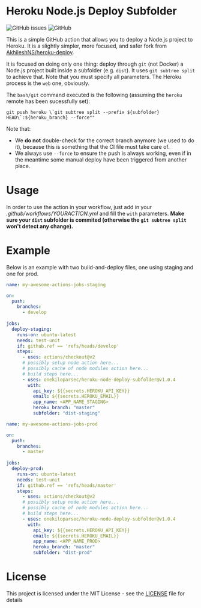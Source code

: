 # Heroku Node.js Deploy Subfolder

![GitHub issues](https://img.shields.io/github/issues/onekiloparsec/heroku-node-deploy-subfolder.svg)
![GitHub](https://img.shields.io/github/license/onekiloparsec/heroku-node-deploy-subfolder.svg)

This is a simple GitHub action that allows you to deploy a Node.js project to Heroku. It is a slightly simpler, more focused, and safer fork from [AkhileshNS/heroku-deploy](https://github.com/AkhileshNS/heroku-deploy).

It is focused on doing only one thing: deploy through `git` (not Docker) a Node.js project built inside a subfolder (e.g. `dist`). It uses `git subtree split` to achieve that. Note that you must specify all parameters. The Heroku process is the `web` one, obviously.

The  `bash/git` command executed is the following (assuming the `heroku` remote has been sucessfully set):

```
git push heroku \`git subtree split --prefix ${subfolder} HEAD\`:${heroku_branch} --force""
```

Note that:
* We **do not** double-check for the correct branch anymore (we used to do it), because this is something that the CI file must take care of.
* We always use `--force` to ensure the push is always working, even if in the meantime some manual deploy have been triggered from another place.

# Usage

In order to use the action in your workflow, just add in your _.github/workflows/YOURACTION.yml_ and fill the `with` parameters. **Make sure your `dist` subfolder is commited (otherwise the `git subtree split` won't detect any change).**

# Example

Below is an example with two build-and-deploy files, one using staging and one for prod.

```yaml
name: my-awesome-actions-jobs-staging

on:
  push:
    branches:
      - develop
      
jobs:
  deploy-staging:
    runs-on: ubuntu-latest
    needs: test-unit
    if: github.ref == 'refs/heads/develop'
    steps:
      - uses: actions/checkout@v2
      # possibly setup node action here...
      # possibly cache of node modules action here...
      # build steps here...
      - uses: onekiloparsec/heroku-node-deploy-subfolder@v1.0.4
        with:
          api_key: ${{secrets.HEROKU_API_KEY}}
          email: ${{secrets.HEROKU_EMAIL}}
          app_name: <APP_NAME_STAGING>
          heroku_branch: "master"
          subfolder: "dist-staging"
```

```yaml
name: my-awesome-actions-jobs-prod

on:
  push:
    branches:
      - master
      
jobs:
  deploy-prod:
    runs-on: ubuntu-latest
    needs: test-unit
    if: github.ref == 'refs/heads/master'
    steps:
      - uses: actions/checkout@v2
      # possibly setup node action here...
      # possibly cache of node modules action here...
      # build steps here...
      - uses: onekiloparsec/heroku-node-deploy-subfolder@v1.0.4
        with:
          api_key: ${{secrets.HEROKU_API_KEY}}
          email: ${{secrets.HEROKU_EMAIL}}
          app_name: <APP_NAME_PROD>
          heroku_branch: "master"
          subfolder: "dist-prod"
```

# License

This project is licensed under the MIT License - see the [LICENSE](https://github.com/onekiloparsec/heroku-node-deploy-subfolder/blob/master/LICENSE) file for details
